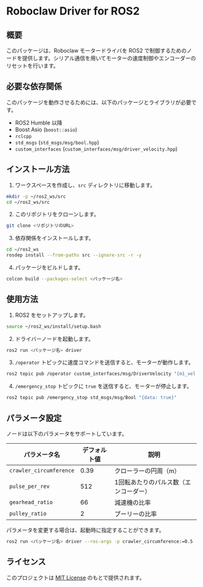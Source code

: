 # Roboclaw Driver for ROS2

## 概要
このパッケージは、Roboclaw モータードライバを ROS2 で制御するためのノードを提供します。シリアル通信を用いてモーターの速度制御やエンコーダーのリセットを行います。

## 必要な依存関係
このパッケージを動作させるためには、以下のパッケージとライブラリが必要です。

- ROS2 Humble 以降
- Boost Asio (`boost::asio`)
- `rclcpp`
- `std_msgs` (`std_msgs/msg/bool.hpp`)
- `custom_interfaces` (`custom_interfaces/msg/driver_velocity.hpp`)

## インストール方法
1. ワークスペースを作成し、`src` ディレクトリに移動します。

```sh
mkdir -p ~/ros2_ws/src
cd ~/ros2_ws/src
```

2. このリポジトリをクローンします。

```sh
git clone <リポジトリのURL>
```

3. 依存関係をインストールします。

```sh
cd ~/ros2_ws
rosdep install --from-paths src --ignore-src -r -y
```

4. パッケージをビルドします。

```sh
colcon build --packages-select <パッケージ名>
```

## 使用方法
1. ROS2 をセットアップします。

```sh
source ~/ros2_ws/install/setup.bash
```

2. ドライバーノードを起動します。

```sh
ros2 run <パッケージ名> driver
```

3. `/operator` トピックに速度コマンドを送信すると、モーターが動作します。

```sh
ros2 topic pub /operator custom_interfaces/msg/DriverVelocity "{m1_vel: 1.0, m2_vel: 1.0}"
```

4. `/emergency_stop` トピックに `true` を送信すると、モーターが停止します。

```sh
ros2 topic pub /emergency_stop std_msgs/msg/Bool "{data: true}"
```

## パラメータ設定
ノードは以下のパラメータをサポートしています。

| パラメータ名            | デフォルト値 | 説明 |
|----------------|---------|--------------------------------------|
| `crawler_circumference` | 0.39    | クローラーの円周（m） |
| `pulse_per_rev`        | 512     | 1回転あたりのパルス数（エンコーダー） |
| `gearhead_ratio`       | 66      | 減速機の比率 |
| `pulley_ratio`         | 2       | プーリーの比率 |

パラメータを変更する場合は、起動時に指定することができます。

```sh
ros2 run <パッケージ名> driver --ros-args -p crawler_circumference:=0.5
```

## ライセンス
このプロジェクトは [MIT License](LICENSE) のもとで提供されます。
